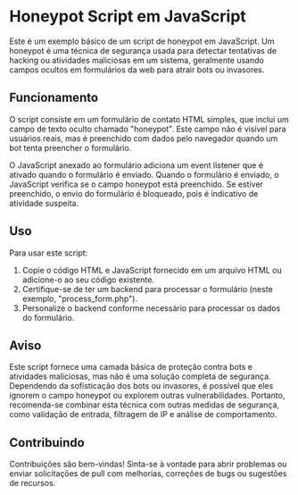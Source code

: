 # Honeypot Script em JavaScript

Este é um exemplo básico de um script de honeypot em JavaScript. Um honeypot é uma técnica de segurança usada para detectar tentativas de hacking ou atividades maliciosas em um sistema, geralmente usando campos ocultos em formulários da web para atrair bots ou invasores.

## Funcionamento

O script consiste em um formulário de contato HTML simples, que inclui um campo de texto oculto chamado "honeypot". Este campo não é visível para usuários reais, mas é preenchido com dados pelo navegador quando um bot tenta preencher o formulário.

O JavaScript anexado ao formulário adiciona um event listener que é ativado quando o formulário é enviado. Quando o formulário é enviado, o JavaScript verifica se o campo honeypot está preenchido. Se estiver preenchido, o envio do formulário é bloqueado, pois é indicativo de atividade suspeita.

## Uso

Para usar este script:

1. Copie o código HTML e JavaScript fornecido em um arquivo HTML ou adicione-o ao seu código existente.
2. Certifique-se de ter um backend para processar o formulário (neste exemplo, "process_form.php").
3. Personalize o backend conforme necessário para processar os dados do formulário.

## Aviso

Este script fornece uma camada básica de proteção contra bots e atividades maliciosas, mas não é uma solução completa de segurança. Dependendo da sofisticação dos bots ou invasores, é possível que eles ignorem o campo honeypot ou explorem outras vulnerabilidades. Portanto, recomenda-se combinar esta técnica com outras medidas de segurança, como validação de entrada, filtragem de IP e análise de comportamento.

## Contribuindo

Contribuições são bem-vindas! Sinta-se à vontade para abrir problemas ou enviar solicitações de pull com melhorias, correções de bugs ou sugestões de recursos.